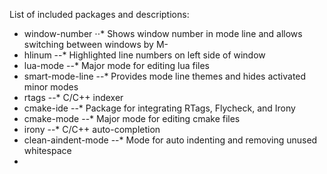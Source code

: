 List of included packages and descriptions:
* window-number
  ⋅⋅* Shows window number in mode line and allows switching between windows by M-<window number>
* hlinum
  --* Highlighted line numbers on left side of window
* lua-mode
  --* Major mode for editing lua files
* smart-mode-line
  --* Provides mode line themes and hides activated minor modes
* rtags
  --* C/C++ indexer
* cmake-ide
  --* Package for integrating RTags, Flycheck, and Irony
* cmake-mode
  --* Major mode for editing cmake files
* irony
  --* C/C++ auto-completion
* clean-aindent-mode
  --* Mode for auto indenting and removing unused whitespace
*